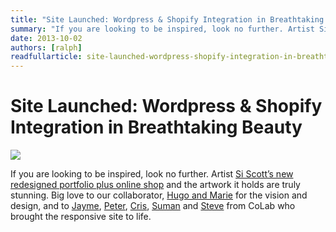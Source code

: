 ```yaml
---
title: "Site Launched: Wordpress & Shopify Integration in Breathtaking Beauty"
summary: "If you are looking to be inspired, look no further. Artist Si Scott’s new redesigned portfolio plus online shop and the artwork it holds are truely stunning."
date: 2013-10-02
authors: [ralph]
readfullarticle: site-launched-wordpress-shopify-integration-in-breathtaking-beauty
---
```


# Site Launched: Wordpress & Shopify Integration in Breathtaking Beauty

<a href="http://siscottstudio.com/"><img src="/assets/img/blog/2013-10-02.png" class="center-element"></a>

If you are looking to be inspired, look no further. Artist [Si Scott’s new redesigned portfolio plus online shop](http://siscottstudio.com/) and the artwork it holds are truly stunning. Big love to our collaborator, [Hugo and Marie](http://www.hugoandmarie.com/) for the vision and design, and to [Jayme](http://colab.coop/team), [Peter](http://colab.coop/team), [Cris](http://colab.coop/team), [Suman](http://colab.coop/team) and [Steve](http://colab.coop/team) from CoLab who brought the responsive site to life.
